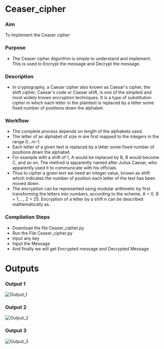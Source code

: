 
# Ceaser_cipher
### Aim 
To Implement the Ceaser cipher 

### Purpose
- The Ceaser cipher Algorithm is simple to understand and implement.
  This is used to Encrypt the message and Decrypt the message.

### Description

- In cryptography, a Caesar cipher also known as Caesar's cipher, the shift cipher, Caesar's code or Caesar shift, is one of the simplest and most widely known encryption techniques. 
  It is a type of substitution cipher in which each letter in the plaintext is replaced by a letter some fixed number of positions down the alphabet.

### Workflow
- The complete process depends on length of the alphabets used.
- The letter of an alphabet of size m are first mapped to the integers in the range 0...m-1.
- Each letter of a given text is replaced by a letter some fixed number of positions down the alphabet. 
- For example with a shift of 1, A would be replaced by B, B would become C, and so on. The method is apparently named after Julius Caesar, who apparently used it to communicate with his officials. 
- Thus to cipher a given text we need an integer value, known as shift which indicates the number of position each letter of the text has been moved down. 
- The encryption can be represented using modular arithmetic by first transforming the letters into numbers, according to the scheme, A = 0, B = 1,…, Z = 25. Encryption of a letter by a shift n can be described mathematically as. 
 
### Compilation Steps

- Download the file Ceaser_cipher.py
- Run the File Ceaser_cipher.py
- Input any key
- Input the Message 
- And finally we will get Encrypted message and Decrypted Message

# Outputs

### Output 1
![Output_1](https://user-images.githubusercontent.com/78487398/135653838-f537c782-875b-4c1a-aef7-3dd7dc8c315b.png)


### Output 2
![Output_2](https://user-images.githubusercontent.com/78487398/135654075-6a373e48-ecb1-403f-8da5-520ed9eb31d9.png)


### Output 3
![Output_3](https://user-images.githubusercontent.com/78487398/135654147-e97beaed-c5d0-4d8c-8548-6ec2a6df17d1.png)


